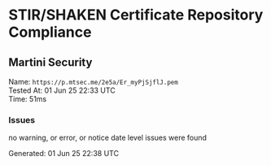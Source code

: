 # STIR/SHAKEN Certificate Repository Compliance

## Martini Security

Name: `https://p.mtsec.me/2e5a/Er_myPjSjflJ.pem`\
Tested At: 01 Jun 25 22:33 UTC\
Time: 51ms

### Issues

no warning, or error, or notice date level issues were found

Generated: 01 Jun 25 22:38 UTC